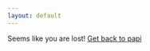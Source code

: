 ```yaml
---
layout: default
---
```

Seems like you are lost! [Get back to papi](https://pseudoforceyt.github.io/projectTitin)
